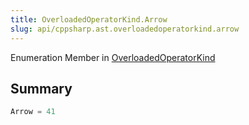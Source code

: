 ```yaml
---
title: OverloadedOperatorKind.Arrow
slug: api/cppsharp.ast.overloadedoperatorkind.arrow
---
```

Enumeration Member in [OverloadedOperatorKind](/api/cppsharp/ast/overloadedoperatorkind)

## Summary



```csharp
Arrow = 41
```

